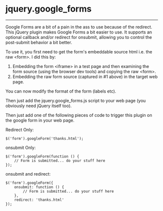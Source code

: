 # jquery.google_forms
- - -

Google Forms are a bit of a pain in the ass to use because of the redirect.  This jQuery plugin makes Google 
Forms a bit easier to use.  It supports an optional callback and/or redirect for onsubmit, allowing you to control
the post-submit behavior a bit better.

To use it, you first need to get the form's embeddable source html i.e. the raw &lt;form&gt;.  I did this by: 

1.  Embedding the form &lt;iframe&gt; in a test page and then examining the form source (using the browser dev tools) and copying the raw &lt;form&gt;.
2.  Embedding the raw form source (captured in #1 above) in the target web page.

You can now modify the format of the form (labels etc).

Then just add the jquery.google_forms.js script to your web page (you obviously need jQuery itself too).

Then just add one of the following pieces of code to trigger this plugin on the google form in your web page.

Redirect Only:

	$('form').googleForm('thanks.html');

onsubmit Only:

	$('form').googleForm(function () {
        // Form is submitted... do your stuff here
    });

onsubmit and redirect:

	$('form').googleForm({
        onsubmit: function () {
	        // Form is submitted... do your stuff here
        },
        redirect: 'thanks.html'
    });
